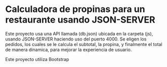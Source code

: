 # Calculadora de propinas para un restaurante usando JSON-SERVER

Este proyecto usa una API llamada (db.json) ubicada en la carpeta (js), usando JSON-SERVER haciendo uso del puerto 4000.
Se eligen los pedidos, los cuales se le calcula el subtotal, la propina, y finalmente el total de manera dinamica, para mejorar la experiencia de usuario.

Este proyecto utiliza Bootstrap